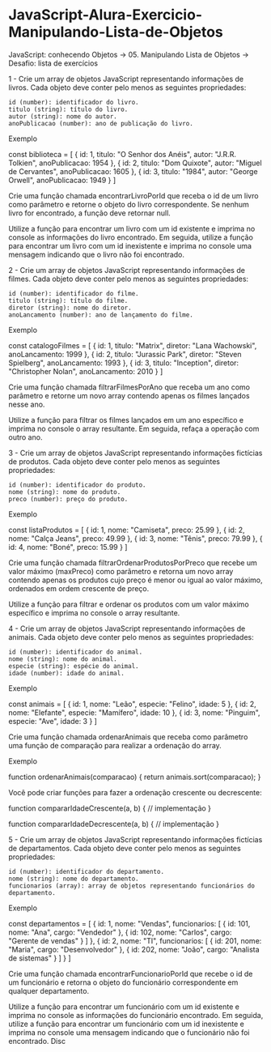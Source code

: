 # JavaScript-Alura-Exercicio-Manipulando-Lista-de-Objetos
JavaScript: conhecendo Objetos -> 05. Manipulando Lista de Objetos -> Desafio: lista de exercícios

1 - Crie um array de objetos JavaScript representando informações de livros. Cada objeto deve conter pelo menos as seguintes propriedades:

    id (number): identificador do livro.
    titulo (string): título do livro.
    autor (string): nome do autor.
    anoPublicacao (number): ano de publicação do livro.

Exemplo

const biblioteca = [
    { id: 1, titulo: "O Senhor dos Anéis", autor: "J.R.R. Tolkien", anoPublicacao: 1954 },
    { id: 2, titulo: "Dom Quixote", autor: "Miguel de Cervantes", anoPublicacao: 1605 },
    { id: 3, titulo: "1984", autor: "George Orwell", anoPublicacao: 1949 }
]

Crie uma função chamada encontrarLivroPorId que receba o id de um livro como parâmetro e retorne o objeto do livro correspondente. Se nenhum livro for encontrado, a função deve retornar null.

Utilize a função para encontrar um livro com um id existente e imprima no console as informações do livro encontrado. Em seguida, utilize a função para encontrar um livro com um id inexistente e imprima no console uma mensagem indicando que o livro não foi encontrado.

2 - Crie um array de objetos JavaScript representando informações de filmes. Cada objeto deve conter pelo menos as seguintes propriedades:

    id (number): identificador do filme.
    titulo (string): título do filme.
    diretor (string): nome do diretor.
    anoLancamento (number): ano de lançamento do filme.

Exemplo

const catalogoFilmes = [
    { id: 1, titulo: "Matrix", diretor: "Lana Wachowski", anoLancamento: 1999 },
    { id: 2, titulo: "Jurassic Park", diretor: "Steven Spielberg", anoLancamento: 1993 },
    { id: 3, titulo: "Inception", diretor: "Christopher Nolan", anoLancamento: 2010 }
]

Crie uma função chamada filtrarFilmesPorAno que receba um ano como parâmetro e retorne um novo array contendo apenas os filmes lançados nesse ano.

Utilize a função para filtrar os filmes lançados em um ano específico e imprima no console o array resultante. Em seguida, refaça a operação com outro ano.

3 - Crie um array de objetos JavaScript representando informações fictícias de produtos. Cada objeto deve conter pelo menos as seguintes propriedades:

    id (number): identificador do produto.
    nome (string): nome do produto.
    preco (number): preço do produto.

Exemplo

const listaProdutos = [
    { id: 1, nome: "Camiseta", preco: 25.99 },
    { id: 2, nome: "Calça Jeans", preco: 49.99 },
    { id: 3, nome: "Tênis", preco: 79.99 },
    { id: 4, nome: "Boné", preco: 15.99 }
]

Crie uma função chamada filtrarOrdenarProdutosPorPreco que recebe um valor máximo (maxPreco) como parâmetro e retorna um novo array contendo apenas os produtos cujo preço é menor ou igual ao valor máximo, ordenados em ordem crescente de preço.

Utilize a função para filtrar e ordenar os produtos com um valor máximo específico e imprima no console o array resultante.

4 - Crie um array de objetos JavaScript representando informações de animais. Cada objeto deve conter pelo menos as seguintes propriedades:

    id (number): identificador do animal.
    nome (string): nome do animal.
    especie (string): espécie do animal.
    idade (number): idade do animal.

Exemplo

const animais = [
    { id: 1, nome: "Leão", especie: "Felino", idade: 5 },
    { id: 2, nome: "Elefante", especie: "Mamífero", idade: 10 },
    { id: 3, nome: "Pinguim", especie: "Ave", idade: 3 }
]

Crie uma função chamada ordenarAnimais que receba como parâmetro uma função de comparação para realizar a ordenação do array.

Exemplo

function ordenarAnimais(comparacao) {
    return animais.sort(comparacao);
}

Você pode criar funções para fazer a ordenação crescente ou decrescente:

function compararIdadeCrescente(a, b) {
    // implementação
}

function compararIdadeDecrescente(a, b) {
    // implementação
}

5 - Crie um array de objetos JavaScript representando informações fictícias de departamentos. Cada objeto deve conter pelo menos as seguintes propriedades:

    id (number): identificador do departamento.
    nome (string): nome do departamento.
    funcionarios (array): array de objetos representando funcionários do departamento.

Exemplo

const departamentos = [
    {
        id: 1,
        nome: "Vendas",
        funcionarios: [
            { id: 101, nome: "Ana", cargo: "Vendedor" },
            { id: 102, nome: "Carlos", cargo: "Gerente de vendas" }
        ]
    },
    {
        id: 2,
        nome: "TI",
        funcionarios: [
            { id: 201, nome: "Maria", cargo: "Desenvolvedor" },
            { id: 202, nome: "João", cargo: "Analista de sistemas" }
        ]
    }
]

Crie uma função chamada encontrarFuncionarioPorId que recebe o id de um funcionário e retorna o objeto do funcionário correspondente em qualquer departamento.

Utilize a função para encontrar um funcionário com um id existente e imprima no console as informações do funcionário encontrado. Em seguida, utilize a função para encontrar um funcionário com um id inexistente e imprima no console uma mensagem indicando que o funcionário não foi encontrado.
Disc
